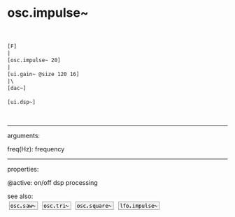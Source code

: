 # osc.impulse~

```


[F]
|
[osc.impulse~ 20]
|
[ui.gain~ @size 120 16]
|\
[dac~]

[ui.dsp~]

            
```
---
arguments:

freq(Hz): frequency<br>

---
properties:

@active: on/off dsp
            processing<br>

see also:<br>
![osc.saw~](img/object_osc.saw~.png)
![osc.tri~](img/object_osc.tri~.png)
![osc.square~](img/object_osc.square~.png)
![lfo.impulse~](img/object_lfo.impulse~.png)
